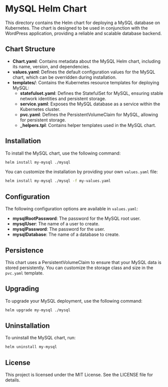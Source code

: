 # MySQL Helm Chart

This directory contains the Helm chart for deploying a MySQL database on Kubernetes. The chart is designed to be used in conjunction with the WordPress application, providing a reliable and scalable database backend.

## Chart Structure

- **Chart.yaml**: Contains metadata about the MySQL Helm chart, including its name, version, and dependencies.
- **values.yaml**: Defines the default configuration values for the MySQL chart, which can be overridden during installation.
- **templates/**: Contains the Kubernetes resource templates for deploying MySQL:
  - **statefulset.yaml**: Defines the StatefulSet for MySQL, ensuring stable network identities and persistent storage.
  - **service.yaml**: Exposes the MySQL database as a service within the Kubernetes cluster.
  - **pvc.yaml**: Defines the PersistentVolumeClaim for MySQL, allowing for persistent storage.
  - **_helpers.tpl**: Contains helper templates used in the MySQL chart.

## Installation

To install the MySQL chart, use the following command:

```bash
helm install my-mysql ./mysql
```

You can customize the installation by providing your own `values.yaml` file:

```bash
helm install my-mysql ./mysql -f my-values.yaml
```

## Configuration

The following configuration options are available in `values.yaml`:

- **mysqlRootPassword**: The password for the MySQL root user.
- **mysqlUser**: The name of a user to create.
- **mysqlPassword**: The password for the user.
- **mysqlDatabase**: The name of a database to create.

## Persistence

This chart uses a PersistentVolumeClaim to ensure that your MySQL data is stored persistently. You can customize the storage class and size in the `pvc.yaml` template.

## Upgrading

To upgrade your MySQL deployment, use the following command:

```bash
helm upgrade my-mysql ./mysql
```

## Uninstallation

To uninstall the MySQL chart, run:

```bash
helm uninstall my-mysql
```

## License

This project is licensed under the MIT License. See the LICENSE file for details.